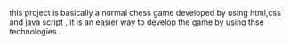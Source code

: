 this project is basically a normal chess game developed by using html,css and java script , it is an easier way to develop the game by using thse technologies .
